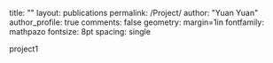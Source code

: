 title:  ""
layout: publications
permalink: /Project/
author: "Yuan Yuan"
author_profile: true
comments: false
geometry: margin=1in
fontfamily: mathpazo
fontsize: 8pt
spacing: single


<p> project1 </p>





